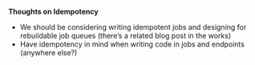 **Thoughts on Idempotency**

* We should be considering writing idempotent jobs and designing for rebuildable job queues (there’s a related blog post in the works)
* Have idempotency in mind when writing code in jobs and endpoints (anywhere else?)
